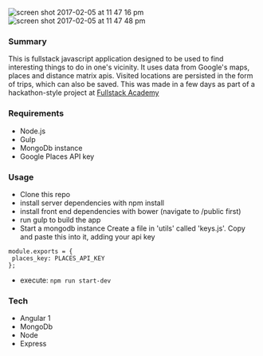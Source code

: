 ![screen shot 2017-02-05 at 11 47 16 pm](https://cloud.githubusercontent.com/assets/11016515/22635043/bf483ad2-ebfd-11e6-83b8-e01108f7be55.png)
![screen shot 2017-02-05 at 11 47 48 pm](https://cloud.githubusercontent.com/assets/11016515/22635045/c1f7ce00-ebfd-11e6-8338-134af87d5930.png)

### Summary
This is fullstack javascript application designed to be used to find interesting things to do in one's vicinity.  It uses data from Google's maps, places and distance matrix apis.  Visited locations are persisted in the form of trips, which can also be saved. This was made in a few days as part of a hackathon-style project at [Fullstack Academy](https://www.fullstackacademy.com/)

### Requirements
  - Node.js
  - Gulp
  - MongoDb instance
  - Google Places API key
  
### Usage
  - Clone this repo
  - install server dependencies with npm install
  - install front end dependencies with bower (navigate to /public first)
  - run gulp to build the app
  - Start a mongodb instance
 Create a file in 'utils' called 'keys.js'.  Copy and paste this into it, adding your api key
 ~~~~
 module.exports = {
  places_key: PLACES_API_KEY
};
~~~~
  
  - execute: `npm run start-dev`

### Tech
  - Angular 1
  - MongoDb
  - Node
  - Express
